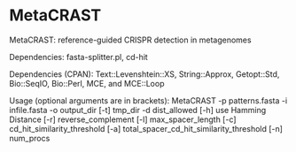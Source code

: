 # MetaCRAST
MetaCRAST: reference-guided CRISPR detection in metagenomes

Dependencies: fasta-splitter.pl, cd-hit

Dependencies (CPAN): Text::Levenshtein::XS, String::Approx, Getopt::Std, Bio::SeqIO, Bio::Perl, MCE, and MCE::Loop

Usage (optional arguments are in brackets): MetaCRAST -p patterns.fasta -i infile.fasta -o output_dir [-t] tmp_dir -d dist_allowed [-h] use Hamming Distance [-r] reverse_complement [-l] max_spacer_length [-c] cd_hit_similarity_threshold [-a] total_spacer_cd_hit_similarity_threshold [-n] num_procs
